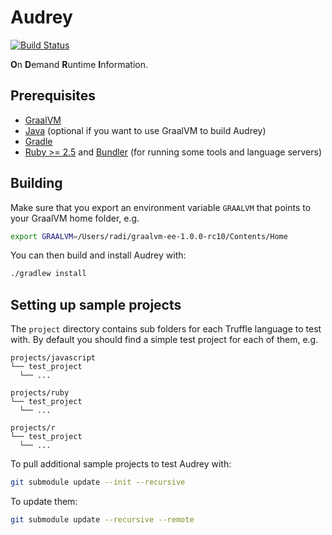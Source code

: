 Audrey
======

[![Build Status](https://travis-ci.com/rathrio/audrey.svg?branch=master)](https://travis-ci.com/rathrio/audrey)

**O**n **D**emand **R**untime **I**nformation.

Prerequisites
-------------

* [GraalVM](https://www.graalvm.org/downloads/)
* [Java](https://www.java.com/en/download/) (optional if you want to use GraalVM
    to build Audrey)
* [Gradle](https://gradle.org/install/)
* [Ruby >= 2.5](https://www.ruby-lang.org/en/documentation/installation/) and [Bundler](https://bundler.io) (for running some tools and language servers)

Building
--------

Make sure that you export an environment variable `GRAALVM` that points to your
GraalVM home folder, e.g.

```bash
export GRAALVM=/Users/radi/graalvm-ee-1.0.0-rc10/Contents/Home
```

You can then build and install Audrey with:

```bash
./gradlew install
```

Setting up sample projects
--------------------------

The `project` directory contains sub folders for each Truffle language to test
with. By default you should find a simple test project for each of them, e.g.

```
projects/javascript
└── test_project
  └── ...

projects/ruby
└── test_project
  └── ...

projects/r
└── test_project
  └── ...
```

To pull additional sample projects to test Audrey with:

```bash
git submodule update --init --recursive
```

To update them:

```bash
git submodule update --recursive --remote
```
